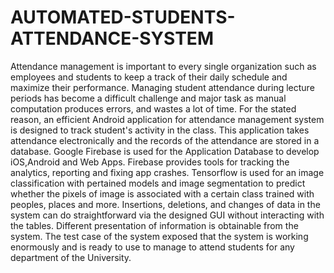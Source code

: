 # AUTOMATED-STUDENTS-ATTENDANCE-SYSTEM
Attendance management is important to every single organization such as employees and  students to keep a track of their daily schedule and maximize their performance. Managing student attendance during lecture periods has become a difficult challenge and major task as  manual computation produces errors, and wastes a lot of time. For the stated reason, an efficient  Android application for attendance management system is designed to track student's activity in  the class. This application takes attendance electronically and the records of the attendance are  stored in a database. Google Firebase is used for the Application Database to develop  iOS,Android and Web Apps. Firebase provides tools for tracking the analytics, reporting and  fixing app crashes. Tensorflow is used for an image classification with pertained models and  image segmentation to predict whether the pixels of image is associated with a certain class  trained with peoples, places and more. Insertions, deletions, and changes of data in the system  can do straightforward via the designed GUI without interacting with the tables. Different  presentation of information is obtainable from the system. The test case of the system exposed  that the system is working enormously and is ready to use to manage to attend students for any  department of the University.
